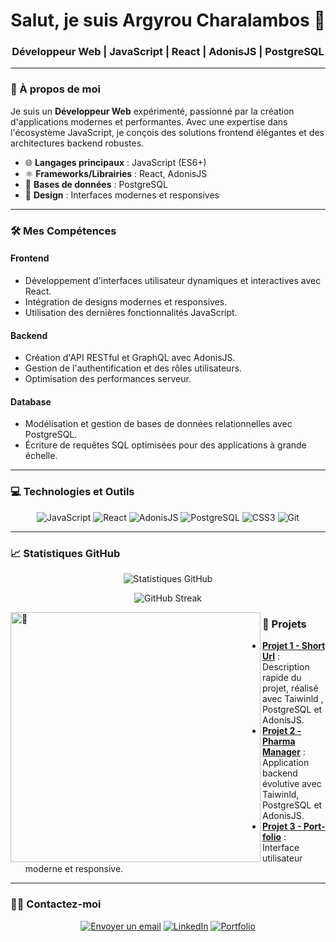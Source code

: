 <h1 align="center">Salut, je suis Argyrou Charalambos 👋</h1>
<h3 align="center">Développeur Web | JavaScript | React | AdonisJS | PostgreSQL</h3>

---

### 🌟 À propos de moi

Je suis un **Développeur Web** expérimenté, passionné par la création d'applications modernes et performantes. Avec une expertise dans l'écosystème JavaScript, je conçois des solutions frontend élégantes et des architectures backend robustes.

- 🌐 **Langages principaux** : JavaScript (ES6+)
- ⚛️ **Frameworks/Librairies** : React, AdonisJS
- 💾 **Bases de données** : PostgreSQL
- 🎨 **Design** : Interfaces modernes et responsives

---

### 🛠️ Mes Compétences

#### **Frontend**
- Développement d'interfaces utilisateur dynamiques et interactives avec React.
- Intégration de designs modernes et responsives.
- Utilisation des dernières fonctionnalités JavaScript.

#### **Backend**
- Création d'API RESTful et GraphQL avec AdonisJS.
- Gestion de l'authentification et des rôles utilisateurs.
- Optimisation des performances serveur.

#### **Database**
- Modélisation et gestion de bases de données relationnelles avec PostgreSQL.
- Écriture de requêtes SQL optimisées pour des applications à grande échelle.

---

### 💻 Technologies et Outils

<p align="center">
  <img src="https://img.shields.io/badge/-JavaScript-F7DF1E?logo=javascript&logoColor=white&style=for-the-badge" alt="JavaScript">
  <img src="https://img.shields.io/badge/-React-61DAFB?logo=react&logoColor=white&style=for-the-badge" alt="React">
  <img src="https://img.shields.io/badge/-AdonisJS-5A45FF?logo=adonisjs&logoColor=white&style=for-the-badge" alt="AdonisJS">
  <img src="https://img.shields.io/badge/-PostgreSQL-336791?logo=postgresql&logoColor=white&style=for-the-badge" alt="PostgreSQL">
  <img src="https://img.shields.io/badge/-CSS3-1572B6?logo=css3&logoColor=white&style=for-the-badge" alt="CSS3">
  <img src="https://img.shields.io/badge/-Git-F05032?logo=git&logoColor=white&style=for-the-badge" alt="Git">
</p>

---

### 📈 Statistiques GitHub

<p align="center">
  <img src="https://github-readme-stats.vercel.app/api?username=ArgyrouCharalambos&show_icons=true&theme=radical&hide_title=true" alt="Statistiques GitHub">
</p>
<p align="center">
  <img src="https://github-readme-streak-stats.herokuapp.com/?user=ArgyrouCharalambos&theme=radical" alt="GitHub Streak">
</p>
<p align="center">
</p>
<img align="left" width="400" alt="🦑" src="https://user-images.githubusercontent.com/22963968/190084456-0e077445-abae-4355-8061-5f0830a48d6e.png">

### 🚀 Projets

- **[Projet 1 - Short Url](https://github.com/ArgyrouCharalambos/qr-code-generator)** : Description rapide du projet, réalisé avec Taiwinld , PostgreSQL et AdonisJS.
- **[Projet 2 - Pharma Manager](https://github.com/ArgyrouCharalambos/PharManager-ERP-)** : Application backend évolutive avec Taiwinld, PostgreSQL et AdonisJS.
- **[Projet 3 - Port-folio](https://github.com/ArgyrouCharalambos/Portfolio)** : Interface utilisateur moderne et responsive.

---

### 👨‍💻 Contactez-moi

<p align="center">
  <a href="mailto:argykaselve@gmail.com"><img src="https://img.shields.io/badge/-Envoyer%20un%20email-D14836?logo=gmail&logoColor=white&style=for-the-badge" alt="Envoyer un email"></a>
  <a href="https://linkedin.com/in/argyrou-charalambos"><img src="https://img.shields.io/badge/-LinkedIn-0077B5?logo=linkedin&logoColor=white&style=for-the-badge" alt="LinkedIn"></a>
  <a href="https://argyroucharalambos.github.io/Portfolio/"><img src="https://img.shields.io/badge/-Portfolio-FF5722?logo=web&logoColor=white&style=for-the-badge" alt="Portfolio"></a>
</p>
